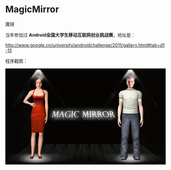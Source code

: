 # MagicMirror
魔镜

当年参加过 <b>Android全国大学生移动互联网创业挑战赛</b>，地址是：

http://www.google.cn/university/androidchallenge/2011/gallery.html#tab=d1-15

程序截图：

![image](magicmirror.jpg)
